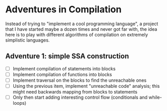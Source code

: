 # Adventures in Compilation

Instead of trying to "implement a cool programming language", a project that I have started maybe a dozen times and never got far with, the idea here is to play with different algorithms of compilation on extremely simplistic languages.

## Adventure 1: simple SSA construction

- [ ] Implement compilation of statements into blocks
- [ ] Implement compilation of functions into blocks
- [ ] Implement traversal on the blocks to find the unreachable ones
- [ ] Using the previous item, implement "unreachable code" analysis; this might need backwards mapping from blocks to statements
- [ ] Only then start adding interesting control flow (conditionals and while-loops)
